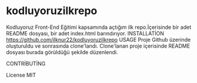 # kodluyoruzilkrepo
Kodluyoruz  Front-End Eğitimi kapsamında açtığım ilk repo.İçerisinde bir adet README dosyası, bir adet index.html barındırıyor.
INSTALLATİON
https://github.com/ilknur22/kodluyoruzilkrepo
USAGE
Proje Github üzerinde oluşturuldu ve sonrasında clone'landı. Clone'lanan proje içerisinde README dosyası burada görüldüğü şekilde düzenlendi.

CONTRİBUTİNG

License
MIT
